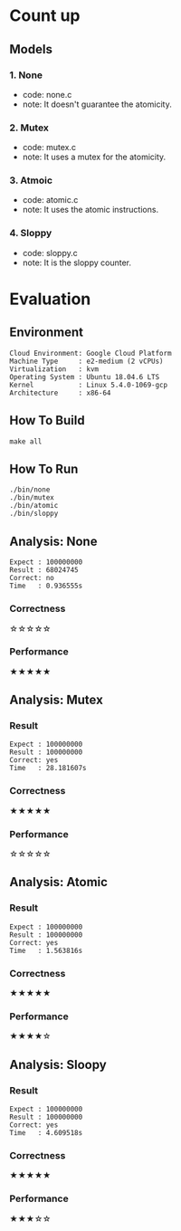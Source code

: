# Count up
## Models
### 1. None
- code: none.c
- note: It doesn't guarantee the atomicity.
### 2. Mutex
- code: mutex.c
- note: It uses a mutex for the atomicity.
### 3. Atmoic
- code: atomic.c
- note: It uses the atomic instructions.
### 4. Sloppy
- code: sloppy.c
- note: It is the sloppy counter.

# Evaluation
## Environment
```
Cloud Environment: Google Cloud Platform
Machine Type     : e2-medium (2 vCPUs)
Virtualization   : kvm
Operating System : Ubuntu 18.04.6 LTS
Kernel           : Linux 5.4.0-1069-gcp
Architecture     : x86-64
```
## How To Build
```
make all
```
## How To Run
```
./bin/none
./bin/mutex
./bin/atomic
./bin/sloppy
```
## Analysis: None
```
Expect : 100000000
Result : 68024745
Correct: no
Time   : 0.936555s
```

### Correctness
☆☆☆☆☆
### Performance
★★★★★

## Analysis: Mutex
### Result
```
Expect : 100000000
Result : 100000000
Correct: yes
Time   : 28.181607s
```
### Correctness
★★★★★
### Performance
☆☆☆☆☆

## Analysis: Atomic
### Result
```
Expect : 100000000
Result : 100000000
Correct: yes
Time   : 1.563816s
```
### Correctness
★★★★★
### Performance
★★★★☆

## Analysis: Sloopy
### Result
```
Expect : 100000000
Result : 100000000
Correct: yes
Time   : 4.609518s
```
### Correctness
★★★★★
### Performance
★★★☆☆
